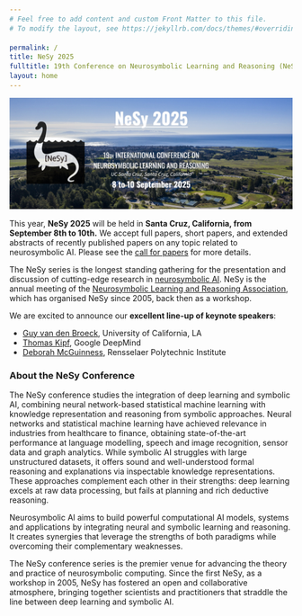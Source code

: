 ```yaml
---
# Feel free to add content and custom Front Matter to this file.
# To modify the layout, see https://jekyllrb.com/docs/themes/#overriding-theme-defaults

permalink: /
title: NeSy 2025
fulltitle: 19th Conference on Neurosymbolic Learning and Reasoning (NeSy 2025)
layout: home
---
```



![Banner for NeSy 2025 conference](assets/img/banner_nesy.jpg)

This year, **NeSy 2025** will be held in **Santa Cruz, California, from September 8th to 10th.** We accept full papers, short papers, and extended abstracts of recently published papers on any topic related to neurosymbolic AI. Please see the [call for papers](/call-for-papers/) for more details.

The NeSy series is the longest standing gathering for the presentation and discussion of cutting-edge research in [neurosymbolic AI](https://people.cs.ksu.edu/~hitzler/nesy/). NeSy is the annual meeting of the [Neurosymbolic Learning and Reasoning Association](https://nesy-ai.org/), which has organised NeSy since 2005, back then as a workshop.

We are excited to announce our **excellent line-up of keynote speakers**:
- [Guy van den Broeck](https://web.cs.ucla.edu/~guyvdb/), University of California, LA 
- [Thomas Kipf](https://tkipf.github.io/), Google DeepMind
- [Deborah McGuinness](https://faculty.rpi.edu/deborah-mcguinness), Rensselaer Polytechnic Institute


### About the NeSy Conference 
The NeSy conference studies the integration of deep learning and symbolic AI, combining neural network-based statistical machine learning with knowledge representation and reasoning from symbolic approaches. 
Neural networks and statistical machine learning have achieved relevance in industries from healthcare to finance, obtaining state-of-the-art performance at language modelling, speech and image recognition, sensor data and graph analytics. 
While symbolic AI struggles with large unstructured datasets, it offers sound and well-understood formal reasoning and explanations via inspectable knowledge representations. 
These approaches complement each other in their strengths: deep learning excels at raw data processing, but fails at planning and rich deductive reasoning.

Neurosymbolic AI aims to build powerful computational AI models, systems and applications by integrating neural and symbolic learning and reasoning. 
It creates synergies that leverage the strengths of both paradigms while overcoming their complementary weaknesses. 

The NeSy conference series is the premier venue for advancing the theory and practice of neurosymbolic computing. 
Since the first NeSy, as a workshop in 2005, NeSy has fostered an open and collaborative atmosphere, bringing together scientists and practitioners that straddle the line between deep learning and symbolic AI. 
